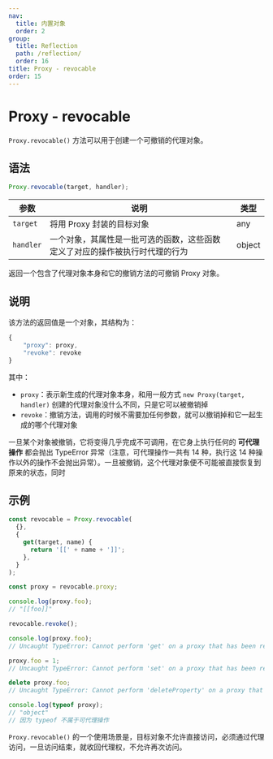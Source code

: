 ```yaml
---
nav:
  title: 内置对象
  order: 2
group:
  title: Reflection
  path: /reflection/
  order: 16
title: Proxy - revocable
order: 15
---
```


# Proxy - revocable

`Proxy.revocable()` 方法可以用于创建一个可撤销的代理对象。

## 语法

```js
Proxy.revocable(target, handler);
```

| 参数      | 说明                                                                         | 类型   |
| --------- | ---------------------------------------------------------------------------- | ------ |
| `target`  | 将用 Proxy 封装的目标对象                                                    | any    |
| `handler` | 一个对象，其属性是一批可选的函数，这些函数定义了对应的操作被执行时代理的行为 | object |

返回一个包含了代理对象本身和它的撤销方法的可撤销 Proxy 对象。

## 说明

该方法的返回值是一个对象，其结构为：

```js
{
    "proxy": proxy,
    "revoke": revoke
}
```

其中：

- `proxy`：表示新生成的代理对象本身，和用一般方式 `new Proxy(target, handler)` 创建的代理对象没什么不同，只是它可以被撤销掉
- `revoke`：撤销方法，调用的时候不需要加任何参数，就可以撤销掉和它一起生成的哪个代理对象

一旦某个对象被撤销，它将变得几乎完成不可调用，在它身上执行任何的 **可代理操作** 都会抛出 TypeError 异常（注意，可代理操作一共有 14 种，执行这 14 种操作以外的操作不会抛出异常）。一旦被撤销，这个代理对象便不可能被直接恢复到原来的状态，同时

## 示例

```js
const revocable = Proxy.revocable(
  {},
  {
    get(target, name) {
      return '[[' + name + ']]';
    },
  }
);

const proxy = revocable.proxy;

console.log(proxy.foo);
// "[[foo]]"

revocable.revoke();

console.log(proxy.foo);
// Uncaught TypeError: Cannot perform 'get' on a proxy that has been revoked

proxy.foo = 1;
// Uncaught TypeError: Cannot perform 'set' on a proxy that has been revoked

delete proxy.foo;
// Uncaught TypeError: Cannot perform 'deleteProperty' on a proxy that has been revoked

console.log(typeof proxy);
// "object"
// 因为 typeof 不属于可代理操作
```

`Proxy.revocable()` 的一个使用场景是，目标对象不允许直接访问，必须通过代理访问，一旦访问结束，就收回代理权，不允许再次访问。
